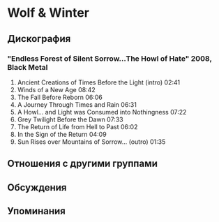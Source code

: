 # Wolf & Winter



## Дискография

### "Endless Forest of Silent Sorrow...The Howl of Hate" 2008, Black Metal

1. Ancient Creations of Times Before the Light (intro) 02:41  
2. Winds of a New Age 08:42 
3. The Fall Before Reborn 06:06  
4. A Journey Through Times and Rain 06:31  
5. A Howl... and Light was Consumed into Nothingness 07:22
6. Grey Twilight Before the Dawn 07:33
7. The Return of Life from Hell to Past 06:02  
8. In the Sign of the Return 04:09 
9. Sun Rises over Mountains of Sorrow... (outro) 01:35 


## Отношения с другими группами


## Обсуждения


## Упоминания

